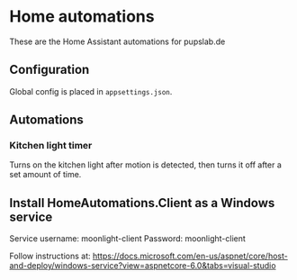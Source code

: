 # Home automations

These are the Home Assistant automations for pupslab.de

## Configuration
Global config is placed in `appsettings.json`.

## Automations
### Kitchen light timer
Turns on the kitchen light after motion is detected, then turns it off after a set amount of time.

## Install HomeAutomations.Client as a Windows service
Service username: moonlight-client
Password: moonlight-client

Follow instructions at: https://docs.microsoft.com/en-us/aspnet/core/host-and-deploy/windows-service?view=aspnetcore-6.0&tabs=visual-studio